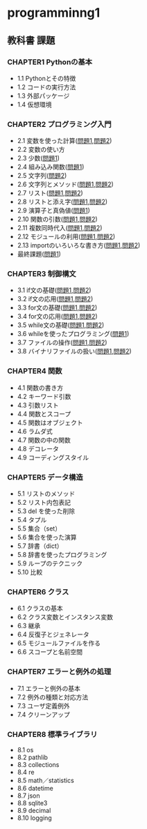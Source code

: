 # programminng1

## 教科書 課題

### CHAPTER1 Pythonの基本
* 1.1 Pythonとその特徴
* 1.2 コードの実行方法
* 1.3 外部パッケージ
* 1.4 仮想環境

### CHAPTER2 プログラミング入門
* 2.1 変数を使った計算([問題1](chapter02/Q2_1_1.py),[問題2](chapter02/Q2_1_2.py)) 
* 2.2 変数の使い方 
* 2.3 少数([問題1](chapter02/Q2_3_1.py)) 
* 2.4 組み込み関数([問題1](chapter02/Q2_4_1.py)) 
* 2.5 文字列([問題2](chapter02/Q2_5_2.py)) 
* 2.6 文字列とメソッド([問題1](chapter02/Q2_6_1.py),[問題2](chapter02/Q2_6_2.py)) 
* 2.7 リスト([問題1](chapter02/Q2_7_1.py),[問題2](chapter02/Q2_7_2.py)) 
* 2.8 リストと添え字([問題1](chapter02/Q2_8_1.py),[問題2](chapter02/Q2_8_2.py)) 
* 2.9 演算子と真偽値([問題1](chapter02/Q2_9_1.py)) 
* 2.10 関数の引数([問題1](chapter02/Q2_10_1.py),[問題2](chapter02/Q2_10_2.py)) 
* 2.11 複数同時代入([問題1](chapter02/Q2_11_1.py),[問題2](chapter02/Q2_11_2.py)) 
* 2.12 モジュールの利用([問題1](chapter02/Q2_12_1.py),[問題2](chapter02/Q2_11_2.py)) 
* 2.13 importのいろいろな書き方([問題1](chapter02/Q2_13_1.py),[問題2](chapter02/Q2_13_2.py))
* 最終課題([問題1](chapter02/Q2_final.py))

### CHAPTER3 制御構文
* 3.1 if文の基礎([問題1](chapter03/Q3_1_1.py),[問題2](chapter03/Q3_1_2.py))
* 3.2 if文の応用([問題1](chapter03/Q3_2_1.py),[問題2](chapter03/Q3_2_2.py))
* 3.3 for文の基礎([問題1](chapter03/Q3_3_1.py),[問題2](chapter03/Q3_3_2.py))
* 3.4 for文の応用([問題1](chapter03/Q3_4_1.py),[問題2](chapter03/Q3_4_2.py))
* 3.5 while文の基礎([問題1](chapter03/Q3_5_1.py),[問題2](chapter03/Q3_5_2.py))
* 3.6 whileを使ったプログラミング([問題1](chapter03/Q3_6_1.py))
* 3.7 ファイルの操作([問題1](chapter03/Q3_7_1.py),[問題2](chapter03/Q3_7_2.py))
* 3.8 バイナリファイルの扱い([問題1](chapter03/Q3_8_1.py),[問題2](chapter3/Q3_8_2.py))

### CHAPTER4 関数
* 4.1 関数の書き方
* 4.2 キーワード引数
* 4.3 引数リスト
* 4.4 関数とスコープ
* 4.5 関数はオブジェクト
* 4.6 ラムダ式
* 4.7 関数の中の関数
* 4.8 デコレータ
* 4.9 コーディングスタイル

### CHAPTER5 データ構造
* 5.1 リストのメソッド
* 5.2 リスト内包表記
* 5.3 del を使った削除
* 5.4 タプル
* 5.5 集合（set）
* 5.6 集合を使った演算
* 5.7 辞書（dict）
* 5.8 辞書を使ったプログラミング
* 5.9 ループのテクニック
* 5.10 比較

### CHAPTER6 クラス
* 6.1 クラスの基本
* 6.2 クラス変数とインスタンス変数
* 6.3 継承
* 6.4 反復子とジェネレータ
* 6.5 モジュールファイルを作る
* 6.6 スコープと名前空間

### CHAPTER7 エラーと例外の処理
* 7.1 エラーと例外の基本
* 7.2 例外の種類と対応方法
* 7.3 ユーザ定義例外
* 7.4 クリーンアップ

### CHAPTER8 標準ライブラリ
* 8.1 os
* 8.2 pathlib
* 8.3 collections
* 8.4 re
* 8.5 math／statistics
* 8.6 datetime
* 8.7 json
* 8.8 sqlite3
* 8.9 decimal
* 8.10 logging
